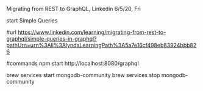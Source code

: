 Migrating from REST to GraphQL, Linkedin 
6/5/20, Fri

start
Simple Queries

#url
https://www.linkedin.com/learning/migrating-from-rest-to-graphql/simple-queries-in-graphql?pathUrn=urn%3Ali%3AlyndaLearningPath%3A5a7e16cf498eb83924bbb826



#commands
npm start
http://localhost:8080/graphql

brew services start mongodb-community
brew services stop mongodb-community